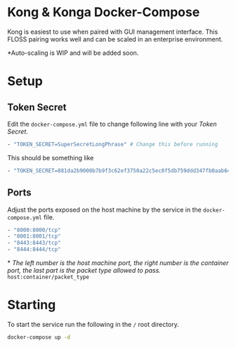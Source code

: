 # Kong & Konga Docker-Compose

Kong is easiest to use when paired with GUI management interface. This FLOSS pairing works well and can be scaled in an enterprise environment.

*Auto-scaling is WIP and will be added soon.

# Setup


## Token Secret
Edit the `docker-compose.yml` file to change following line with your _Token Secret_.

```Dockerfile
- "TOKEN_SECRET=SuperSecretLongPhrase" # Change this before running
```

This should be something like

```Dockerfile
- "TOKEN_SECRET=881da2b9000b7b9f3c62ef3750a22c5ec0f5db759ddd347fb0aab6488bf1ffc7"
```

## Ports

Adjust the ports exposed on the host machine by the service in the `docker-compose.yml` file.

```Dockerfile
- "8000:8000/tcp"
- "8001:8001/tcp"
- "8443:8443/tcp"
- "8444:8444/tcp"
```

\* _The left number is the host machine port, the right number is the container port, the last part is the packet type allowed to pass._ `host:container/packet_type`

# Starting

To start the service run the following in the `/` root directory.

```Bash
docker-compose up -d
```